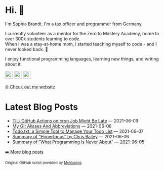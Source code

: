 <h1>Hi. 👋</h1>
<p>I'm Sophia Brandt. I'm a tax officer and programmer from Germany.</p>
<p>I currently volunteer as a mentor for the Zero to Mastery Academy, home to over 300k students learning to code.<br>
When I was a stay-at-home mom, I started teaching myself to code - and I never looked back. 💜</p>
<p>I enjoy functional programming languages, learning new things, and writing about it.</p>
<p><a href="https://www.twitter.com/hisophiabrandt"><img src="https://img.shields.io/badge/twitter-%231DA1F2.svg?&style=for-the-badge&logo=twitter&logoColor=white" height=25></a> <a href="https://www.linkedin.com/in/sophiabrandt"><img src="https://img.shields.io/badge/linkedin-%230077B5.svg?&style=for-the-badge&logo=linkedin&logoColor=white" height=25></a> <a href="https://dev.to/sophiabrandt"><img src="https://img.shields.io/badge/DEV.TO-%230A0A0A.svg?&style=for-the-badge&logo=dev-dot-to&logoColor=white" height=25></a></p>
<p><a href="https://www.sophiabrandt.com">🌐 Check out my website</a></p>
<h1>Latest Blog Posts</h1>
  <ul>
    <li><a href=https://www.rockyourcode.com/til-github-actions-on-cron-job-might-be-late/>TIL: GitHub Actions on cron Job Might Be Late</a> — 2021-06-09</li><li><a href=https://www.rockyourcode.com/my-git-aliases-and-abbreviations/>My Git Aliases And Abbreviations</a> — 2021-06-08</li><li><a href=https://www.rockyourcode.com/todotxt-a-simple-tool-to-manage-your-todo-list/>Todo.txt: a Simple Tool to Manage Your Todo List</a> — 2021-06-07</li><li><a href=https://www.rockyourcode.com/summary-of-hyperfocus-by-chris-bailey/>Summary of “Hyperfocus“ by Chris Bailey</a> — 2021-06-06</li><li><a href=https://www.rockyourcode.com/summary-of-what-programming-is-never-about/>Summary of ”What Programming Is Never About”</a> — 2021-06-05</li>
  </ul>
<p><a href="https://www.rockyourcode.com">➡️ More blog posts</a></p>
<p><small>Original GitHub script provided by <a href="https://github.com/Mokkapps">Mokkapps</a>.</small></p>
